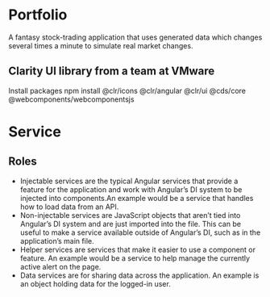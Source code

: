 # Portfolio
A fantasy stock-trading application that uses generated data which changes several times a minute to 
simulate real market changes.

## Clarity UI library from a team at VMware
Install packages
npm install @clr/icons @clr/angular @clr/ui @cds/core @webcomponents/webcomponentsjs

# Service

## Roles

- Injectable services are the typical Angular services that provide a feature for the application and 
work with Angular’s DI system to be injected into components.An example would be a service that handles 
how to load data from an API.
- Non-injectable services are JavaScript objects that aren’t tied into Angular’s DI system and are just 
imported into the file. This can be useful to make a service available outside of Angular’s DI, such as 
in the application’s main file.
- Helper services are services that make it easier to use a component or feature. An example would be a 
service to help manage the currently active alert on the page.
- Data services are for sharing data across the application. An example is an object holding data for 
the logged-in user.